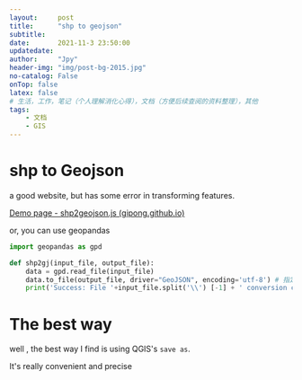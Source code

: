 ```yaml
---
layout:     post
title:      "shp to geojson"
subtitle:   
date:       2021-11-3 23:50:00
updatedate:
author:     "Jpy"
header-img: "img/post-bg-2015.jpg"
no-catalog: False
onTop: false
latex: false
# 生活，工作，笔记（个人理解消化心得），文档（方便后续查阅的资料整理），其他
tags:
    - 文档
    - GIS
---
```


# shp to Geojson

a good website, but has some error in transforming features.

[Demo page - shp2geojson.js (gipong.github.io)](http://gipong.github.io/shp2geojson.js/)

or, you can use geopandas

```python
import geopandas as gpd

def shp2gj(input_file, output_file):
    data = gpd.read_file(input_file)
    data.to_file(output_file, driver="GeoJSON", encoding='utf-8') # 指定utf-8编码，防止中文乱码
    print('Success: File '+input_file.split('\\') [-1] + ' conversion completed')

```

# The best way

well , the best way I find is using QGIS's `save as`.

It's really convenient and precise